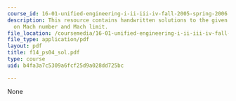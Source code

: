 ```yaml
---
course_id: 16-01-unified-engineering-i-ii-iii-iv-fall-2005-spring-2006
description: This resource contains handwritten solutions to the given problem set
  on Mach number and Mach limit.
file_location: /coursemedia/16-01-unified-engineering-i-ii-iii-iv-fall-2005-spring-2006/b4fa3a7c5309a6fcf25d9a028dd725bc_f14_ps04_sol.pdf
file_type: application/pdf
layout: pdf
title: f14_ps04_sol.pdf
type: course
uid: b4fa3a7c5309a6fcf25d9a028dd725bc

---
```

None